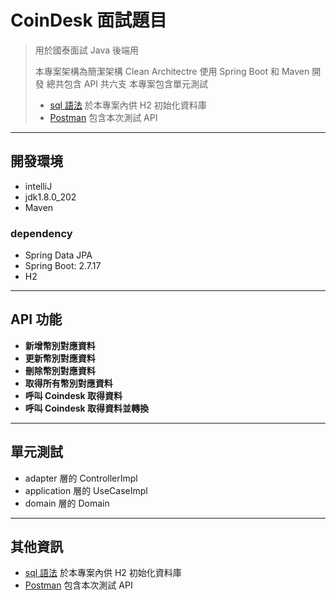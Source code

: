# CoinDesk 面試題目
> 用於國泰面試 Java 後端用
> 
> 本專案架構為簡潔架構 Clean Architectre
> 使用 Spring Boot 和 Maven 開發
> 總共包含 API 共六支
> 本專案包含單元測試
> - [sql 語法](src/main/resources/db/data.sql) 於本專案內供 H2 初始化資料庫
> - [Postman](CUBE.postman_collection.json) 包含本次測試 API
----------
## 開發環境
- intelliJ
- jdk1.8.0_202
- Maven
### dependency 
- Spring Data JPA
- Spring Boot: 2.7.17
- H2
----------
## API 功能
- **新增幣別對應資料**
- **更新幣別對應資料**
- **刪除幣別對應資料**
- **取得所有幣別對應資料**
- **呼叫 Coindesk 取得資料**
- **呼叫 Coindesk 取得資料並轉換**
----------
## 單元測試
- adapter 層的 ControllerImpl
- application 層的 UseCaseImpl
- domain 層的 Domain
----------
## 其他資訊
- [sql 語法](src/main/resources/db/data.sql) 於本專案內供 H2 初始化資料庫
- [Postman](CUBE.postman_collection.json) 包含本次測試 API
